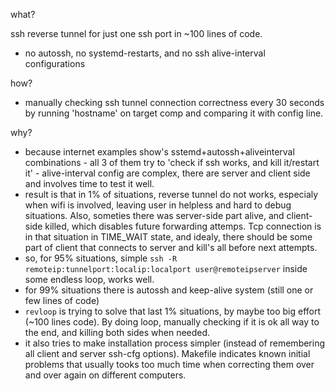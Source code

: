 what?

ssh reverse tunnel for just one ssh port in ~100 lines of code.
- no autossh, no systemd-restarts, and no ssh alive-interval configurations

how?
- manually checking ssh tunnel connection correctness every 30 seconds by running 'hostname' on target comp and comparing it with config line.

why?

- because internet examples show's sstemd+autossh+aliveinterval combinations
      - all 3 of them try to 'check if ssh works, and kill it/restart it'
      - alive-interval config are complex, there are server and client side and involves time to test it well.
- result is that in 1% of situations, reverse tunnel do not works, especialy when wifi is involved, 
  leaving user in helpless and hard to debug situations. Also, someties there was server-side part alive, and client-side killed, 
  which disables future forwarding attemps. Tcp connection is in that situation in TIME_WAIT state, and idealy, there should be 
  some part of client that connects to server and kill's all before next attempts.
- so, for 95% situations, simple `ssh -R remoteip:tunnelport:localip:localport user@remoteipserver` inside some endless loop, works well.
- for 99% situations there is autossh and keep-alive system (still one or few lines of code)
- `revloop` is trying to solve that last 1% situations, by maybe too big effort (~100 lines code). By doing loop, manually 
  checking if it is ok all way to the end, and killing both sides when needed. 
- it also tries to make installation process simpler (instead of remembering all client and server ssh-cfg options). 
  Makefile indicates known initial problems that usually tooks too much time when correcting them over and over 
  again on different computers. 
